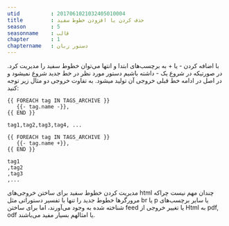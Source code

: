 ```yaml
---
utid          : 2017061021032405010004
title         : حذف کردن یا افزودن خطوط سفید
season        : 5
seasonname    : قالب
chapter       : 1
chaptername   : دستور زبان
---
```



<p>با اضافه کردن - یا + به برچسب‌های ابتدا و انتها می‌توان خطوط سفید را مدیریت کرد. در صورتیکه در شروع یک - داشته باشیم دستور مورد نظر در خط جدید شروع نمیشود و در اصل در ادامه خط قبلی خروجی آن تولید میشود. به تفاوت خروجی دو مثال زیر توجه کنید:</p>

<pre><code>{{ FOREACH tag IN TAGS_ARCHIVE }}
   {{- tag.name -}},
{{ END }}

tag1,tag2,tag3,tag4, ...

{{ FOREACH tag IN TAGS_ARCHIVE }}
   {{- tag.name +}},
{{ END }}

tag1
,tag2
,tag3
,...
</code></pre>

<p>مدیریت کردن خطوط سفید برای ساختن خروجی‌های html‌ چندان مهم نیست چراکه مرورگرها خطوط جدید را تنها با تفسیر دستوراتی مثل br یا p یا سایر برچسب‌های شناخته شده به وجود می‌آورند، اما برای ساختن feed یا تغییر خروجی از Html به pdf, odf یا امثالهم بسیار مفید می‌باشند.</p>


